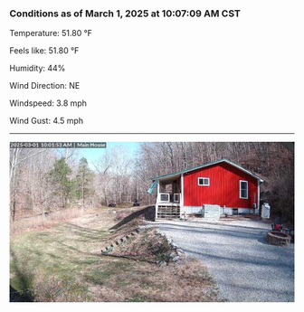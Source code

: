 ### Conditions as of March 1, 2025 at 10:07:09 AM CST 

Temperature: 51.80 &deg;F

Feels like: 51.80 &deg;F

Humidity: 44%

Wind Direction: NE

Windspeed: 3.8 mph

Wind Gust: 4.5 mph

---

<img src="./images/latest.jpeg"/>

